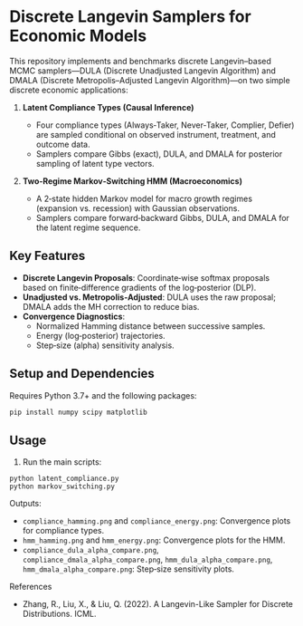 # Discrete Langevin Samplers for Economic Models

This repository implements and benchmarks discrete Langevin–based MCMC samplers—DULA (Discrete Unadjusted Langevin Algorithm) and DMALA (Discrete Metropolis–Adjusted Langevin Algorithm)—on two simple discrete economic applications:

1. **Latent Compliance Types (Causal Inference)**
   - Four compliance types (Always‑Taker, Never‑Taker, Complier, Defier) are sampled conditional on observed instrument, treatment, and outcome data.
   - Samplers compare Gibbs (exact), DULA, and DMALA for posterior sampling of latent type vectors.

2. **Two‑Regime Markov‑Switching HMM (Macroeconomics)**
   - A 2‑state hidden Markov model for macro growth regimes (expansion vs. recession) with Gaussian observations.
   - Samplers compare forward‑backward Gibbs, DULA, and DMALA for the latent regime sequence.

## Key Features

- **Discrete Langevin Proposals**: Coordinate‑wise softmax proposals based on finite‑difference gradients of the log‑posterior (DLP).
- **Unadjusted vs. Metropolis‑Adjusted**: DULA uses the raw proposal; DMALA adds the MH correction to reduce bias.
- **Convergence Diagnostics**:
  - Normalized Hamming distance between successive samples.
  - Energy (log‑posterior) trajectories.
  - Step‑size (alpha) sensitivity analysis.

## Setup and Dependencies

Requires Python 3.7+ and the following packages:

```bash
pip install numpy scipy matplotlib
```

## Usage
1. Run the main scripts:
```
python latent_compliance.py
python markov_switching.py
```

Outputs:
- ```compliance_hamming.png``` and ```compliance_energy.png```: Convergence plots for compliance types.
- ```hmm_hamming.png``` and ```hmm_energy.png```: Convergence plots for the HMM.
- ```compliance_dula_alpha_compare.png```, ```compliance_dmala_alpha_compare.png```, ```hmm_dula_alpha_compare.png```, ```hmm_dmala_alpha_compare.png```: Step‑size sensitivity plots.


References
- Zhang, R., Liu, X., & Liu, Q. (2022). A Langevin-Like Sampler for Discrete Distributions. ICML.